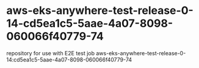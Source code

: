 # aws-eks-anywhere-test-release-0-14-cd5ea1c5-5aae-4a07-8098-060066f40779-74
repository for use with E2E test job aws-eks-anywhere-test-release-0-14:cd5ea1c5-5aae-4a07-8098-060066f40779-74
